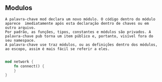 ## Modulos

    A palavra-chave mod declara um novo módulo. O código dentro do módulo aparece  imediatamente após esta declaração dentro de chaves ou em    outro arquivo.
    Por padrão, as funções, tipos, constantes e módulos são privados. A palavra-chave pub torna um item público e, portanto, visível fora do seu namespace.
    A palavra-chave use traz módulos, ou as definições dentro dos módulos, ao escopo, assim é mais fácil se referir a eles.

```rs

mod network {
    fn connect() {
    }
}
```

